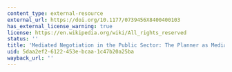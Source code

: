 ```yaml
---
content_type: external-resource
external_url: https://doi.org/10.1177/0739456X8400400103
has_external_license_warning: true
license: https://en.wikipedia.org/wiki/All_rights_reserved
status: ''
title: 'Mediated Negotiation in the Public Sector: The Planner as Mediator'
uid: 5daa2ef2-6122-453e-bcaa-1c47b20a25ba
wayback_url: ''
---
```

